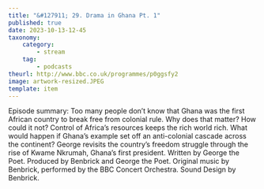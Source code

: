 ```yaml
---
title: "&#127911; 29. Drama in Ghana Pt. 1"
published: true
date: 2023-10-13-12-45
taxonomy:
    category:
        - stream
    tag:
        - podcasts
theurl: http://www.bbc.co.uk/programmes/p0ggsfy2
image: artwork-resized.JPEG
template: item
---
```


Episode summary: Too many people don&rsquo;t know that Ghana was the first African country to break free from colonial rule. Why does that matter? How could it not? Control of Africa&rsquo;s resources keeps the rich world rich. What would happen if Ghana&rsquo;s example set off an anti-colonial cascade across the continent? George revisits the country&rsquo;s freedom struggle through the rise of Kwame Nkrumah, Ghana&rsquo;s first president. Written by George the Poet. Produced by Benbrick and George the Poet. Original music by Benbrick, performed by the BBC Concert Orchestra. Sound Design by Benbrick.

